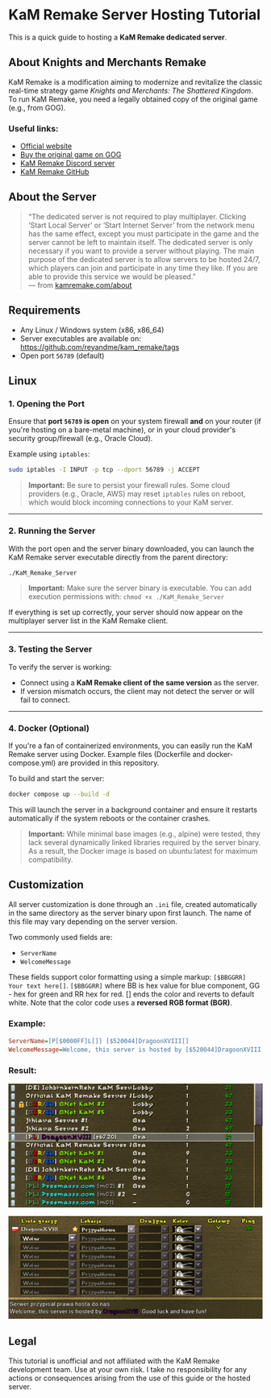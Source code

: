 # KaM Remake Server Hosting Tutorial

This is a quick guide to hosting a **KaM Remake dedicated server**.

## About Knights and Merchants Remake

KaM Remake is a modification aiming to modernize and revitalize the classic real-time strategy game *Knights and Merchants: The Shattered Kingdom*.  
To run KaM Remake, you need a legally obtained copy of the original game (e.g., from GOG).

### Useful links:

- [Official website](https://www.kamremake.com/download/)
- [Buy the original game on GOG](https://www.gog.com/pl/game/knights_and_merchants_the_peasants_rebellion)
- [KaM Remake Discord server](https://discord.gg/DeSNQcbeTe)
- [KaM Remake GitHub](https://github.com/reyandme/kam_remake/)

## About the Server

> “The dedicated server is not required to play multiplayer. Clicking ‘Start Local Server’ or ‘Start Internet Server’ from the network menu has the same effect, except you must participate in the game and the server cannot be left to maintain itself. The dedicated server is only necessary if you want to provide a server without playing. The main purpose of the dedicated server is to allow servers to be hosted 24/7, which players can join and participate in any time they like. If you are able to provide this service we would be pleased.”  
> — from [kamremake.com/about](https://www.kamremake.com/about/)

## Requirements

- Any Linux / Windows system (x86, x86_64)
- Server executables are available on: https://github.com/reyandme/kam_remake/tags
- Open port `56789` (default)

## Linux

### 1. Opening the Port

Ensure that **port `56789` is open** on your system firewall **and** on your router (if you're hosting on a bare-metal machine), or in your cloud provider's security group/firewall (e.g., Oracle Cloud).

Example using `iptables`:

```bash
sudo iptables -I INPUT -p tcp --dport 56789 -j ACCEPT
```

>**Important:** Be sure to persist your firewall rules. Some cloud providers (e.g., Oracle, AWS) may reset `iptables` rules on reboot, which would block incoming connections to your KaM server.

---

### 2. Running the Server

With the port open and the server binary downloaded, you can launch the KaM Remake server executable directly from the parent directory:

```bash
./KaM_Remake_Server
```

> **Important:** Make sure the server binary is executable. You can add execution permissions with: `chmod +x ./KaM_Remake_Server`


If everything is set up correctly, your server should now appear on the multiplayer server list in the KaM Remake client.

---

### 3. Testing the Server

To verify the server is working:
- Connect using a **KaM Remake client of the same version** as the server.
- If version mismatch occurs, the client may not detect the server or will fail to connect.

---

### 4. Docker (Optional)

If you're a fan of containerized environments, you can easily run the KaM Remake server using Docker.
Example files (Dockerfile and docker-compose.yml) are provided in this repository.

To build and start the server:

```bash
docker compose up --build -d
```
This will launch the server in a background container and ensure it restarts automatically if the system reboots or the container crashes.

> **Important:** While minimal base images (e.g., alpine) were tested, they lack several dynamically linked libraries required by the server binary.
As a result, the Docker image is based on ubuntu:latest for maximum compatibility.


## Customization

All server customization is done through an `.ini` file, created automatically in the same directory as the server binary upon first launch. The name of this file may vary depending on the server version.

Two commonly used fields are:

- `ServerName`
- `WelcomeMessage`

These fields support color formatting using a simple markup: `[$BBGGRR] Your text here[]`. `[$BBGGRR]` where BB is hex value for blue component, GG - hex for green and RR hex for red. [] ends the color and reverts to default white.
Note that the color code uses a **reversed RGB format (BGR)**.

### Example:

```ini
ServerName=[P[$0000FF]L[]] [$520044]DragoonXVIII[]
WelcomeMessage=Welcome, this server is hosted by [$520044]DragoonXVIII[]. Good luck and have fun!
```

### Result:

![](images/servers_list.png)

![](images/welcome_msg.png)

## Legal
This tutorial is unofficial and not affiliated with the KaM Remake development team.
Use at your own risk. I take no responsibility for any actions or consequences arising from the use of this guide or the hosted server.
